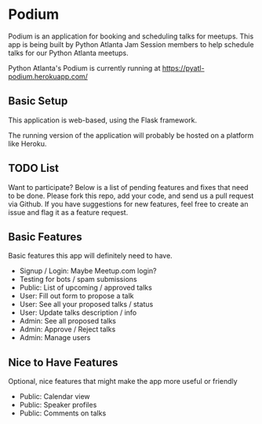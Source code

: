 # Podium #

Podium is an application for booking and scheduling talks for meetups.  This
app is being built by Python Atlanta Jam Session members to help schedule talks
for our Python Atlanta meetups.

Python Atlanta's Podium is currently running at
https://pyatl-podium.herokuapp.com/

## Basic Setup ##

This application is web-based, using the Flask framework.

The running version of the application will probably be hosted on a platform
like Heroku.

## TODO List ##

Want to participate?  Below is a list of pending features and fixes that need
to be done.  Please fork this repo, add your code, and send us a pull request
via Github.  If you have suggestions for new features, feel free to create an
issue and flag it as a feature request.

## Basic Features ##
Basic features this app will definitely need to have.

- Signup / Login: Maybe Meetup.com login?
- Testing for bots / spam submissions
- Public:  List of upcoming / approved talks
- User:  Fill out form to propose a talk
- User:  See all your proposed talks / status
- User:  Update talks description / info
- Admin: See all proposed talks
- Admin: Approve / Reject talks
- Admin: Manage users

## Nice to Have Features ##
Optional, nice features that might make the app more useful or friendly

- Public:  Calendar view
- Public:  Speaker profiles
- Public:  Comments on talks
